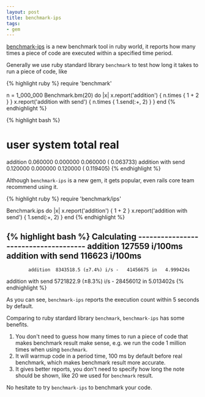 ```yaml
---
layout: post
title: benchmark-ips
tags:
- gem
---
```


[benchmark-ips][1] is a new benchmark tool in ruby world, it reports how
many times a piece of code are executed within a specified time period.

Generally we use ruby standard library `benchmark` to test how long it
takes to run a piece of code, like


{% highlight ruby %}
require 'benchmark'

n = 1_000_000
Benchmark.bm(20) do |x|
  x.report('addition') { n.times { 1 + 2 } }
  x.report('addition with send') { n.times { 1.send(:+, 2) } }
end
{% endhighlight %}

{% highlight bash %}
#                          user     system      total        real
addition               0.060000   0.000000   0.060000 (  0.063733)
addition with send     0.120000   0.000000   0.120000 (  0.119405)
{% endhighlight %}

Although `benchmark-ips` is a new gem, it gets popular, even rails core
team recommend using it.

{% highlight ruby %}
require 'benchmark/ips'

Benchmark.ips do |x|
  x.report('addition') { 1 + 2 }
  x.report('addition with send') { 1.send(:+, 2) }
end
{% endhighlight %}

{% highlight bash %}
Calculating -------------------------------------
            addition    127559 i/100ms
  addition with send    116623 i/100ms
-------------------------------------------------
            addition  8343518.5 (±7.4%) i/s -   41456675 in   4.999424s
  addition with send  5721822.9 (±8.3%) i/s -   28456012 in   5.013402s
{% endhighlight %}

As you can see, `benchmark-ips` reports the execution count within 5
seconds by default.

Comparing to ruby stardard library `benchmark`, `benchmark-ips` has some
benefits.

1. You don't need to guess how many times to run a piece of code that
   makes benchmark result make sense, e.g. we run the code 1 million
   times when using `benchmark`.
2. It will warmup code in a period time, 100 ms by default before real
   benchmark, which makes benchmark result more accurate.
3. It gives better reports, you don't need to specify how long the note
   should be shown, like 20 we used for `benchmark` result.

No hesitate to try `benchmark-ips` to benchmark your code.

[1]: https://github.com/evanphx/benchmark-ips
